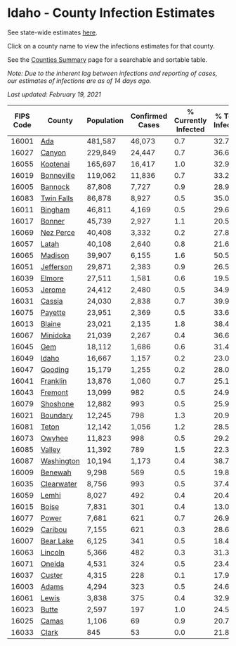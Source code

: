 # Idaho - County Infection Estimates

See state-wide estimates [here](/infections/us-id).

Click on a county name to view the infections estimates for that county.

See the [Counties Summary](/infections/summary-counties) page for a searchable and sortable table.

*Note: Due to the inherent lag between infections and reporting of cases, our estimates of infections are as of 14 days ago.*

*Last updated: February 19, 2021*

|   FIPS Code |                   County |   Population |   Confirmed Cases |   % Currently Infected |   % Total Infected |
|-------------|--------------------------|--------------|-------------------|------------------------|--------------------|
|       16001 |               [Ada](ada) |      481,587 |            46,073 |                    0.7 |               32.7 |
|       16027 |         [Canyon](canyon) |      229,849 |            24,447 |                    0.7 |               36.6 |
|       16055 |     [Kootenai](kootenai) |      165,697 |            16,417 |                    1.0 |               32.9 |
|       16019 | [Bonneville](bonneville) |      119,062 |            11,836 |                    0.7 |               33.2 |
|       16005 |       [Bannock](bannock) |       87,808 |             7,727 |                    0.9 |               28.9 |
|       16083 | [Twin Falls](twin-falls) |       86,878 |             8,927 |                    0.5 |               35.0 |
|       16011 |       [Bingham](bingham) |       46,811 |             4,169 |                    0.5 |               29.6 |
|       16017 |         [Bonner](bonner) |       45,739 |             2,927 |                    1.1 |               20.5 |
|       16069 |   [Nez Perce](nez-perce) |       40,408 |             3,332 |                    0.2 |               27.8 |
|       16057 |           [Latah](latah) |       40,108 |             2,640 |                    0.8 |               21.6 |
|       16065 |       [Madison](madison) |       39,907 |             6,155 |                    1.6 |               50.5 |
|       16051 |   [Jefferson](jefferson) |       29,871 |             2,383 |                    0.9 |               26.5 |
|       16039 |         [Elmore](elmore) |       27,511 |             1,581 |                    0.6 |               19.5 |
|       16053 |         [Jerome](jerome) |       24,412 |             2,480 |                    0.5 |               34.9 |
|       16031 |         [Cassia](cassia) |       24,030 |             2,838 |                    0.7 |               39.9 |
|       16075 |       [Payette](payette) |       23,951 |             2,369 |                    0.5 |               33.6 |
|       16013 |         [Blaine](blaine) |       23,021 |             2,135 |                    1.8 |               38.4 |
|       16067 |     [Minidoka](minidoka) |       21,039 |             2,267 |                    0.4 |               36.6 |
|       16045 |               [Gem](gem) |       18,112 |             1,686 |                    0.6 |               31.4 |
|       16049 |           [Idaho](idaho) |       16,667 |             1,157 |                    0.2 |               23.0 |
|       16047 |       [Gooding](gooding) |       15,179 |             1,255 |                    0.2 |               28.0 |
|       16041 |     [Franklin](franklin) |       13,876 |             1,060 |                    0.7 |               25.1 |
|       16043 |       [Fremont](fremont) |       13,099 |               982 |                    0.5 |               24.9 |
|       16079 |     [Shoshone](shoshone) |       12,882 |               993 |                    0.5 |               25.9 |
|       16021 |     [Boundary](boundary) |       12,245 |               798 |                    1.3 |               20.9 |
|       16081 |           [Teton](teton) |       12,142 |             1,056 |                    1.2 |               28.5 |
|       16073 |         [Owyhee](owyhee) |       11,823 |               998 |                    0.5 |               29.2 |
|       16085 |         [Valley](valley) |       11,392 |               789 |                    1.5 |               22.3 |
|       16087 | [Washington](washington) |       10,194 |             1,173 |                    0.4 |               38.7 |
|       16009 |       [Benewah](benewah) |        9,298 |               569 |                    0.5 |               19.8 |
|       16035 | [Clearwater](clearwater) |        8,756 |               993 |                    0.5 |               37.4 |
|       16059 |           [Lemhi](lemhi) |        8,027 |               492 |                    0.4 |               20.4 |
|       16015 |           [Boise](boise) |        7,831 |               301 |                    0.4 |               13.0 |
|       16077 |           [Power](power) |        7,681 |               621 |                    0.7 |               26.9 |
|       16029 |       [Caribou](caribou) |        7,155 |               621 |                    0.3 |               28.6 |
|       16007 |   [Bear Lake](bear-lake) |        6,125 |               341 |                    0.5 |               18.4 |
|       16063 |       [Lincoln](lincoln) |        5,366 |               482 |                    0.3 |               31.3 |
|       16071 |         [Oneida](oneida) |        4,531 |               324 |                    0.5 |               23.4 |
|       16037 |         [Custer](custer) |        4,315 |               228 |                    0.1 |               17.9 |
|       16003 |           [Adams](adams) |        4,294 |               323 |                    0.5 |               24.6 |
|       16061 |           [Lewis](lewis) |        3,838 |               375 |                    0.4 |               32.9 |
|       16023 |           [Butte](butte) |        2,597 |               197 |                    1.0 |               24.5 |
|       16025 |           [Camas](camas) |        1,106 |                69 |                    0.9 |               20.7 |
|       16033 |           [Clark](clark) |          845 |                53 |                    0.0 |               21.8 |